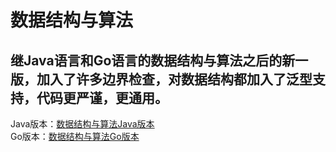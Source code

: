 # 数据结构与算法
继Java语言和Go语言的数据结构与算法之后的新一版，加入了许多边界检查，对数据结构都加入了泛型支持，代码更严谨，更通用。
---
Java版本：[数据结构与算法Java版本](https://github.com/QQ794763733/data-structure-and-algorithm-of-Java)  
Go版本：[数据结构与算法Go版本](https://github.com/QQ794763733/data-structure-and-algorithm-of-go)